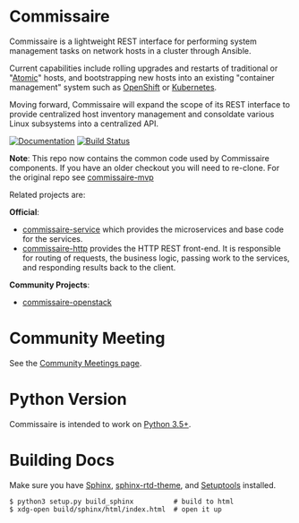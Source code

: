 Commissaire
===========
Commissaire is a lightweight REST interface for performing system management tasks on network hosts in a cluster through Ansible.

Current capabilities include rolling upgrades and restarts of traditional or "[Atomic](http://projectatomic.io)" hosts, and bootstrapping new hosts into an existing "container management" system such as [OpenShift](https://www.openshift.com) or [Kubernetes](https://kubernetes.io).

Moving forward, Commissaire will expand the scope of its REST interface to provide centralized host inventory management and consoldate various Linux subsystems into a centralized API.

[![Documentation](https://readthedocs.org/projects/commissaire/badge/?version=latest)](http://commissaire.readthedocs.org/) [![Build Status](https://travis-ci.org/projectatomic/commissaire.svg)](https://travis-ci.org/projectatomic/commissaire)

**Note**: This repo now contains the common code used by Commissaire components. If you have an older checkout you will need to re-clone. For the original repo see [commissaire-mvp](https://www.github.com/projectatomic/commissaire-mvp/)


Related projects are:

**Official**:

  * [commissaire-service](https://github.com/projectatomic/commissaire-service) which provides the microservices and base code for the services.
  * [commissaire-http](https://github.com/projectatomic/commissaire-http) provides the HTTP REST front-end. It is responsible for routing of requests, the business logic, passing work to the services, and responding results back to the client.

**Community Projects**:

  * [commissaire-openstack](https://github.com/portdirect/commissaire-openstack)


Community Meeting
=================
See the [Community Meetings page](http://commissaire.readthedocs.io/en/latest/community_meetings.html).


Python Version
==============
Commissaire is intended to work on [Python 3.5+](https://docs.python.org/3.5/).

Building Docs
=============
Make sure you have  [Sphinx](http://www.sphinx-doc.org/en/stable/), [sphinx-rtd-theme](https://pypi.python.org/pypi/sphinx_rtd_theme), and [Setuptools](https://setuptools.readthedocs.io/en/latest/) installed.

```shell
$ python3 setup.py build_sphinx          # build to html
$ xdg-open build/sphinx/html/index.html  # open it up
```
